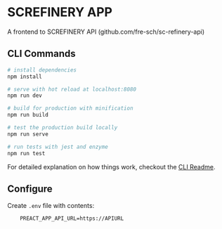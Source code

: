 # SCREFINERY APP

A frontend to SCREFINERY API (github.com/fre-sch/sc-refinery-api)

## CLI Commands

``` bash
# install dependencies
npm install

# serve with hot reload at localhost:8080
npm run dev

# build for production with minification
npm run build

# test the production build locally
npm run serve

# run tests with jest and enzyme
npm run test
```

For detailed explanation on how things work, checkout the [CLI Readme](https://github.com/developit/preact-cli/blob/master/README.md).


## Configure

Create ``.env`` file with contents:

```
    PREACT_APP_API_URL=https://APIURL
```
